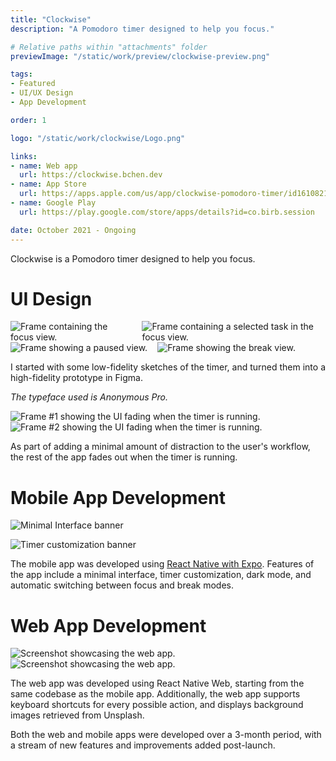 ```yaml
---
title: "Clockwise"
description: "A Pomodoro timer designed to help you focus."

# Relative paths within "attachments" folder
previewImage: "/static/work/preview/clockwise-preview.png"

tags:
- Featured
- UI/UX Design
- App Development

order: 1

logo: "/static/work/clockwise/Logo.png"

links:
- name: Web app
  url: https://clockwise.bchen.dev
- name: App Store
  url: https://apps.apple.com/us/app/clockwise-pomodoro-timer/id1610821428
- name: Google Play
  url: https://play.google.com/store/apps/details?id=co.birb.session

date: October 2021 - Ongoing
---
```


Clockwise is a Pomodoro timer designed to help you focus.

# UI Design

<div class="collapseOnMobile" style="
  width: 100%; display: flex; flex-direction: row; align-items: flex-start; gap: 16px
">
  <img alt="Frame containing the focus view." src="/static/work/clockwise/ui-design-1.png">
  <img alt="Frame containing a selected task in the focus view." src="/static/work/clockwise/ui-design-2.png">
</div>

<div class="collapseOnMobile" style="
  width: 100%; display: flex; flex-direction: row; align-items: flex-start; gap: 16px
">
  <img alt="Frame showing a paused view." src="/static/work/clockwise/ui-design-3.png">
  <img alt="Frame showing the break view." src="/static/work/clockwise/ui-design-4.png">
</div>

I started with some low-fidelity sketches of the timer, and turned them into a high-fidelity prototype in Figma.

*The typeface used is Anonymous Pro.*

![Frame #1 showing the UI fading when the timer is running.](/static/work/clockwise/fade-1.png)
![Frame #2 showing the UI fading when the timer is running.](/static/work/clockwise/fade-2.png)

As part of adding a minimal amount of distraction to the user's workflow, the rest of the app fades out when the timer is running.

# Mobile App Development

![Minimal Interface banner](/static/work/clockwise/minimal-interface.png)

![Timer customization banner](/static/work/clockwise/timer-customization.png)

The mobile app was developed using [React Native with Expo](https://expo.dev). Features of the app include a minimal interface, timer customization, dark mode, and automatic switching between focus and break modes.

# Web App Development


![Screenshot showcasing the web app.](/static/work/clockwise/web-app-1.png)
![Screenshot showcasing the web app.](/static/work/clockwise/web-app-2.png)

The web app was developed using React Native Web, starting from the same codebase as the mobile app. Additionally, the web app supports keyboard shortcuts for every possible action, and displays background images retrieved from Unsplash.

Both the web and mobile apps were developed over a 3-month period, with a stream of new features and improvements added post-launch.